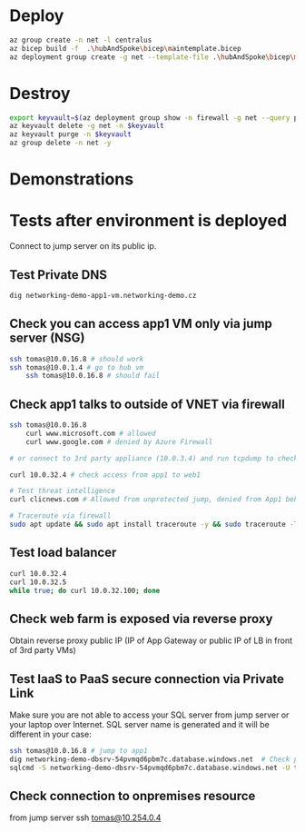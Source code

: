 # Deploy

```bash
az group create -n net -l centralus
az bicep build -f  .\hubAndSpoke\bicep\maintemplate.bicep
az deployment group create -g net --template-file .\hubAndSpoke\bicep\maintemplate.json
```

# Destroy

```bash
export keyvault=$(az deployment group show -n firewall -g net --query properties.outputs.keyVaultName.value -o tsv)
az keyvault delete -g net -n $keyvault 
az keyvault purge -n $keyvault 
az group delete -n net -y
```

# Demonstrations
# Tests after environment is deployed
Connect to jump server on its public ip.

## Test Private DNS
```bash
dig networking-demo-app1-vm.networking-demo.cz
```

## Check you can access app1 VM only via jump server (NSG)
```bash
ssh tomas@10.0.16.8 # should work
ssh tomas@10.0.1.4 # go to hub vm
    ssh tomas@10.0.16.8 # should fail
```

## Check app1 talks to outside of VNET via firewall
```bash
ssh tomas@10.0.16.8
    curl www.microsoft.com # allowed
    curl www.google.com # denied by Azure Firewall

# or connect to 3rd party appliance (10.0.3.4) and run tcpdump to check packets going throw

curl 10.0.32.4 # check access from app1 to web1

# Test threat intelligence
curl clicnews.com # Allowed from unprotected jump, denied from App1 behind Azure Firewall

# Traceroute via firewall
sudo apt update && sudo apt install traceroute -y && sudo traceroute -T 10.0.32.4
```

## Test load balancer
```bash
curl 10.0.32.4
curl 10.0.32.5
while true; do curl 10.0.32.100; done
```

## Check web farm is exposed via reverse proxy
Obtain reverse proxy public IP (IP of App Gateway or public IP of LB in front of 3rd party VMs)

## Test IaaS to PaaS secure connection via Private Link
Make sure you are not able to access your SQL server from jump server or your laptop over Internet. SQL server name is generated and it will be different in your case:

```bash
ssh tomas@10.0.16.8 # jump to app1
dig networking-demo-dbsrv-54pvmqd6pbm7c.database.windows.net  # Check private IP is returned
sqlcmd -S networking-demo-dbsrv-54pvmqd6pbm7c.database.windows.net -U tomas -P Azure12345678
```

## Check connection to onpremises resource
from jump server
ssh tomas@10.254.0.4

<!-- 
## Check PaaS (App Service) to VNET integration
Open globalwebregion1 WebApp and click on console
From PaaS check connectivity to VMs in VNET:
tcpping 10.0.0.4:22

## Check Azure Front Door
Get front door FQDN and test connectivity to WebApp

Try access with SQL injection attempt
https://networking-demo-globalniweb.azurefd.net/?%3D%27or%201%3D1

Access from jump server multiple times - no rate limit is applied.
```bash
curl https://networking-demo-globalniweb.azurefd.net
```

Access from PC in Czech Republic multiple times - you will be rate limited.
https://networking-demo-globalniweb.azurefd.net

To test routing rules try put word "super" to URL. You will be redirected to Microsoft main page.
https://networking-demo-globalniweb.azurefd.net?super

Check global distribution - measure connection time from your PC, from jump server or other locations.

Via Front Door:
curl -w "Lookup: %{time_namelookup} \nConnect:%{time_connect} \n" http://networking-demo-globalniweb.azurefd.net --output /dev/null -s

Directly to WebApp in West Europe:
curl -w "Lookup: %{time_namelookup} \nConnect:%{time_connect} \n" https://networking-demo-globalwebregion1.azurewebsites.net --output /dev/null -s -->